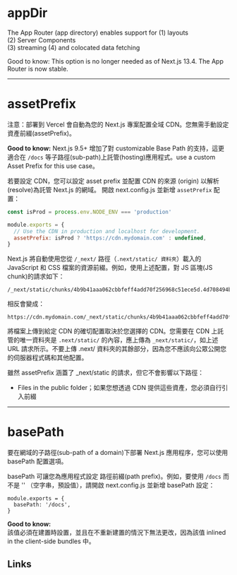 # appDir

The App Router (app directory) enables support for 
(1) layouts   
(2) Server Components  
(3) streaming
(4) and colocated data fetching    

Good to know: 
This option is no longer needed as of Next.js 13.4. The App Router is now stable.


---

# assetPrefix
注意：部署到 Vercel 會自動為您的 Next.js 專案配置全域 CDN。您無需手動設定 資產前綴(assetPrefix)。

**Good to know:**
Next.js 9.5+ 增加了對 customizable Base Path 的支持，這更適合在 `/docs` 等子路徑(sub-path)上託管(hosting)應用程式。use a custom Asset Prefix for this use case。


若要設定 CDN，您可以設定 asset prefix 並配置 CDN 的來源 (origin) 以解析(resolve)為託管 Next.js 的網域。
開啟 next.config.js 並新增 `assetPrefix` 配置：

```js
const isProd = process.env.NODE_ENV === 'production'

module.exports = {
  // Use the CDN in production and localhost for development.
  assetPrefix: isProd ? 'https://cdn.mydomain.com' : undefined,
}

```

Next.js 將自動使用您從 `/_next/` 路徑（`.next/static/ 資料夾`）載入的 JavaScript 和 CSS 檔案的資源前綴。例如，使用上述配置，對 JS 區塊(JS chunk)的請求如下：
```console
/_next/static/chunks/4b9b41aaa062cbbfeff4add70f256968c51ece5d.4d708494b3aed70c04f0.js
```
相反會變成：
```console
https://cdn.mydomain.com/_next/static/chunks/4b9b41aaa062cbbfeff4add70f256968c51ece5d.4d708494b3aed70c04f0.js
```

將檔案上傳到給定 CDN 的確切配置取決於您選擇的 CDN。您需要在 CDN 上託管的唯一資料夾是 `.next/static/` 的內容，應上傳為 `_next/static/`，如上述 URL 請求所示。不要上傳 .next/ 資料夾的其餘部分，因為您不應該向公眾公開您的伺服器程式碼和其他配置。

雖然 assetPrefix 涵蓋了 _next/static 的請求，但它不會影響以下路徑：
- Files in the public folder；如果您想透過 CDN 提供這些資產，您必須自行引入前綴

---

# basePath
要在網域的子路徑(sub-path of a domain)下部署 Next.js 應用程序，您可以使用 basePath 配置選項。

basePath 可讓您為應用程式設定 路徑前綴(path prefix)。例如，要使用 `/docs` 而不是 '' （空字串，預設值），請開啟 next.config.js 並新增 basePath 設定：

```console
module.exports = {
  basePath: '/docs',
}
```
**Good to know:**   
該值必須在建置時設置，並且在不重新建置的情況下無法更改，因為該值 inlined in the client-side bundles 中。

## Links





